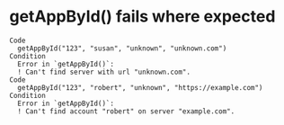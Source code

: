 # getAppById() fails where expected

    Code
      getAppById("123", "susan", "unknown", "unknown.com")
    Condition
      Error in `getAppById()`:
      ! Can't find server with url "unknown.com".
    Code
      getAppById("123", "robert", "unknown", "https://example.com")
    Condition
      Error in `getAppById()`:
      ! Can't find account "robert" on server "example.com".

